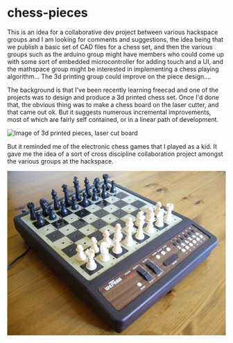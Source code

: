 # chess-pieces


This is an idea for a collaborative dev project between various hackspace groups and I am looking for comments and suggestions, the idea being that we publish a basic set of CAD files for a chess set, and then the various groups such as the arduino group might have members who could come up with some sort of embedded microcontroller for adding touch and a UI, and the mathspace group might be interested in implementing a chess playing algorithm... The 3d printing group could improve on the piece design....

The background is that I've been recently learning freecad and one of the projects was to design and produce a 3d printed chess set. Once I'd done that, the obvious thing was to make a chess board on the laser cutter, and that came out ok. But it suggests numerous incremental improvements, most of which are fairly self contained, or in a linear path of development.

![Image of 3d printed pieces, laser cut board](https://farm8.staticflickr.com/7617/16416850174_e6f2cb3930_z.jpg)

But it reminded me of the electronic chess games that I played as a kid. It gave me the idea of a sort of cross discipline collaboration project amongst the various groups at the hackspace.

![Image of electronic chess board](https://github.com/tolland/chess-pieces/blob/master/media/Westrak_Computer_Chess__7__25_x_25.JPG?raw=true)







​

